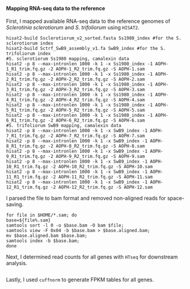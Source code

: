 #### Mapping RNA-seq data to the reference

First, I mapped available RNA-seq data to the reference genomes of *Sclerotinia sclerotiorum* and *S. trifoliorum* using `HISAT2`.
```ShellSession
hisat2-build Ssclerotiorum_v2_sorted.fasta Ss1980_index #for the S. sclerotiorum index
hisat2-build Sctrf_SwB9_assembly_v1.fa SwB9_index #for the S. trifoliorum index
#S. sclerotiorum Ss1980 mapping, camalexin data
hisat2 -p 8 --max-intronlen 1000 -k 1 -x Ss1980_index -1 AOPH-1_R1_trim.fq.gz -2 AOPH-1_R2_trim.fq.gz -S AOPH-1.sam
hisat2 -p 8 --max-intronlen 1000 -k 1 -x Ss1980_index -1 AOPH-2_R1_trim.fq.gz -2 AOPH-2_R2_trim.fq.gz -S AOPH-2.sam
hisat2 -p 8 --max-intronlen 1000 -k 1 -x Ss1980_index -1 AOPH-3_R1_trim.fq.gz -2 AOPH-3_R2_trim.fq.gz -S AOPH-3.sam
hisat2 -p 8 --max-intronlen 1000 -k 1 -x Ss1980_index -1 AOPH-4_R1_trim.fq.gz -2 AOPH-4_R2_trim.fq.gz -S AOPH-4.sam
hisat2 -p 8 --max-intronlen 1000 -k 1 -x Ss1980_index -1 AOPH-5_R1_trim.fq.gz -2 AOPH-5_R2_trim.fq.gz -S AOPH-5.sam
hisat2 -p 8 --max-intronlen 1000 -k 1 -x Ss1980_index -1 AOPH-6_R1_trim.fq.gz -2 AOPH-6_R2_trim.fq.gz -S AOPH-6.sam
#S. trifoliorum SwB9 mapping, camalexin data
hisat2 -p 8 --max-intronlen 1000 -k 1 -x SwB9_index -1 AOPH-7_R1_trim.fq.gz -2 AOPH-7_R2_trim.fq.gz -S AOPH-7.sam
hisat2 -p 8 --max-intronlen 1000 -k 1 -x SwB9_index -1 AOPH-8_R1_trim.fq.gz -2 AOPH-8_R2_trim.fq.gz -S AOPH-8.sam
hisat2 -p 8 --max-intronlen 1000 -k 1 -x SwB9_index -1 AOPH-9_R1_trim.fq.gz -2 AOPH-9_R2_trim.fq.gz -S AOPH-9.sam
hisat2 -p 8 --max-intronlen 1000 -k 1 -x SwB9_index -1 AOPH-10_R1_trim.fq.gz -2 AOPH-10_R2_trim.fq.gz -S AOPH-10.sam
hisat2 -p 8 --max-intronlen 1000 -k 1 -x SwB9_index -1 AOPH-11_R1_trim.fq.gz -2 AOPH-11_R2_trim.fq.gz -S AOPH-11.sam
hisat2 -p 8 --max-intronlen 1000 -k 1 -x SwB9_index -1 AOPH-12_R1_trim.fq.gz -2 AOPH-12_R2_trim.fq.gz -S AOPH-12.sam
```
I parsed the file to bam format and removed non-aligned reads for space-saving.
```ShellSession
for file in $HOME/*.sam; do
base=${file%.sam}
samtools sort -l 0 -o $base.bam -O bam $file;
samtools view -F 0x04 -b $base.bam > $base.aligned.bam;
mv $base.aligned.bam $base.bam;
samtools index -b $base.bam;
done
```
Next, I determined read counts for all genes with `HTseq` for downstream analysis. 
```ShellSession

```
Lastly, I used `cuffnorm` to generate FPKM tables for all genes. 
```ShellSession

```
